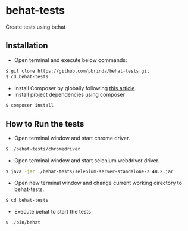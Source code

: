 # behat-tests

Create tests using behat

## Installation
* Open terminal and execute below commands:
```sh
$ git clone https://github.com/pbrinda/behat-tests.git
$ cd behat-tests
```
* Install Composer by globally following [this article](https://getcomposer.org/doc/00-intro.md#installation-linux-unix-osx).
* Install project dependencies using composer
```sh
$ composer install
```

## How to Run the tests
* Open terminal window and start chrome driver.
```sh
$ ./behat-tests/chromedriver
```
* Open terminal window and start selenium webdriver driver.
```sh
$ java -jar ./behat-tests/selenium-server-standalone-2.48.2.jar
```
* Open new terminal window and change current working directory to behat-tests.
```sh
$ cd behat-tests
```
* Execute behat to start the tests
```sh
$ ./bin/behat
```

